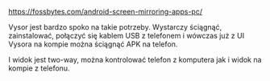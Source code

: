 https://fossbytes.com/android-screen-mirroring-apps-pc/

Vysor jest bardzo spoko na takie potrzeby. Wystarczy ściągnąć, zainstalować, połączyć się kablem USB z telefonem i wówczas już z UI Vysora na kompie można ściągnąć APK na telefon. 

I widok jest two-way, można kontrolować telefon z komputera jak i widok na kompie z telefonu.